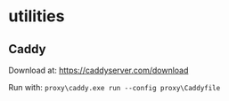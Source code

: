 # utilities

## Caddy
Download at: https://caddyserver.com/download

Run with: `proxy\caddy.exe run --config proxy\Caddyfile`
